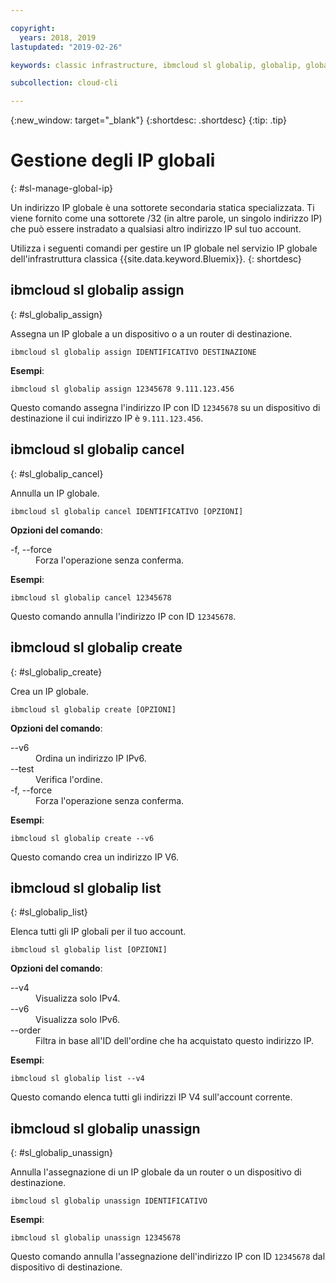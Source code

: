 ```yaml
---

copyright:
  years: 2018, 2019
lastupdated: "2019-02-26"

keywords: classic infrastructure, ibmcloud sl globalip, globalip, global ip addresses, assign global ip

subcollection: cloud-cli

---
```


{:new_window: target="_blank"}
{:shortdesc: .shortdesc}
{:tip: .tip}

# Gestione degli IP globali
{: #sl-manage-global-ip}

Un indirizzo IP globale è una sottorete secondaria statica specializzata. Ti viene fornito come una sottorete /32 (in altre parole, un singolo indirizzo IP) che può essere instradato a qualsiasi altro indirizzo IP sul tuo account.

Utilizza i seguenti comandi per gestire un IP globale nel servizio IP globale dell'infrastruttura classica {{site.data.keyword.Bluemix}}.
{: shortdesc}

## ibmcloud sl globalip assign
{: #sl_globalip_assign}

Assegna un IP globale a un dispositivo o a un router di destinazione.
```
ibmcloud sl globalip assign IDENTIFICATIVO DESTINAZIONE
```

**Esempi**:
```
ibmcloud sl globalip assign 12345678 9.111.123.456
```

Questo comando assegna l'indirizzo IP con ID `12345678` su un dispositivo di destinazione il cui indirizzo IP è `9.111.123.456`.

## ibmcloud sl globalip cancel
{: #sl_globalip_cancel}

Annulla un IP globale.
```
ibmcloud sl globalip cancel IDENTIFICATIVO [OPZIONI]
```

<strong>Opzioni del comando</strong>:
<dl>
<dt>-f, --force</dt>
<dd>Forza l'operazione senza conferma.</dd>
</dl>

**Esempi**:
```
ibmcloud sl globalip cancel 12345678
```

Questo comando annulla l'indirizzo IP con ID `12345678`.

 ## ibmcloud sl globalip create
{: #sl_globalip_create}

Crea un IP globale.
```
ibmcloud sl globalip create [OPZIONI]
```

<strong>Opzioni del comando</strong>:
<dl>
<dt>--v6</dt>
<dd>Ordina un indirizzo IP IPv6.</dd>
<dt>--test</dt>
<dd>Verifica l'ordine.</dd>
<dt>-f, --force</dt>
<dd>Forza l'operazione senza conferma.</dd>
</dl>

**Esempi**:
```
ibmcloud sl globalip create --v6
```

Questo comando crea un indirizzo IP V6.

## ibmcloud sl globalip list
{: #sl_globalip_list}

Elenca tutti gli IP globali per il tuo account.
```
ibmcloud sl globalip list [OPZIONI]
```

<strong>Opzioni del comando</strong>:
<dl>
<dt>--v4</dt>
<dd>Visualizza solo IPv4.</dd>
<dt>--v6</dt>
<dd>Visualizza solo IPv6.</dd>
<dt>--order</dt>
<dd>Filtra in base all'ID dell'ordine che ha acquistato questo indirizzo IP.</dd>
</dl>

**Esempi**:
```
ibmcloud sl globalip list --v4
```

Questo comando elenca tutti gli indirizzi IP V4 sull'account corrente.

## ibmcloud sl globalip unassign
{: #sl_globalip_unassign}

Annulla l'assegnazione di un IP globale da un router o un dispositivo di destinazione.
```
ibmcloud sl globalip unassign IDENTIFICATIVO
```


**Esempi**:
```
ibmcloud sl globalip unassign 12345678
```

Questo comando annulla l'assegnazione dell'indirizzo IP con ID `12345678` dal dispositivo di destinazione.
